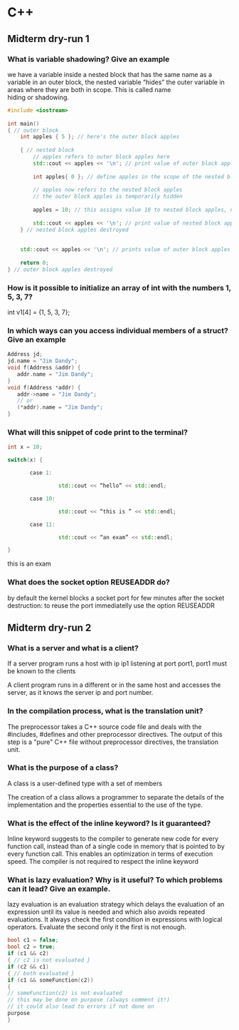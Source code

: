 # C++

## Midterm dry-run 1

### What is variable shadowing? Give an example
we have a variable inside a nested block that has the same name as a variable in an outer block, the nested variable “hides” the outer variable in areas where they are both in scope. This is called name hiding or shadowing.

```c++
#include <iostream>
 
int main()
{ // outer block
    int apples { 5 }; // here's the outer block apples
 
    { // nested block
        // apples refers to outer block apples here
        std::cout << apples << '\n'; // print value of outer block apples
 
        int apples{ 0 }; // define apples in the scope of the nested block
 
        // apples now refers to the nested block apples
        // the outer block apples is temporarily hidden
 
        apples = 10; // this assigns value 10 to nested block apples, not outer block apples
 
        std::cout << apples << '\n'; // print value of nested block apples
    } // nested block apples destroyed
 
 
    std::cout << apples << '\n'; // prints value of outer block apples
 
    return 0;
} // outer block apples destroyed
```
### How is it possible to initialize an array of int with the numbers 1, 5, 3, 7?
int v1[4] = {1, 5, 3, 7};

### In which ways can you access individual members of a struct? Give an example
```c++
Address jd;
jd.name = "Jim Dandy";
void f(Address &addr) {
   addr.name = "Jim Dandy";
}
void f(Address *addr) {
   addr->name = "Jim Dandy";
   // or
   (*addr).name = "Jim Dandy";
}
```

### What will this snippet of code print to the terminal?
```c++
int x = 10;

switch(x) {

       case 1:

                std::cout << “hello” << std::endl;

       case 10:

                std::cout << “this is ” << std::endl;

       case 11:

                std::cout << “an exam” << std::endl;

}
```

this is
an exam

### What does the socket option REUSEADDR do?
by default the kernel blocks a socket port for few minutes after the socket destruction: to reuse the port immediatelly use the option REUSEADDR

## Midterm dry-run 2
### What is a server and what is a client? 
If a server program runs a host with ip ip1 listening at port port1, port1 must be known to the clients

A client program runs in a different or in the same host and accesses the server, as it knows the server ip and port number.

### In the compilation process, what is the translation unit?
The preprocessor takes a C++ source code file and deals with the #includes, #defines and other preprocessor directives. The output of this step is a "pure" C++ file without preprocessor directives, the translation unit.

### What is the purpose of a class?
A class is a user-defined type with a set of members

The creation of a class allows a programmer to separate the details of the implementation and the properties essential to the use of the type.

### What is the effect of the inline keyword? Is it guaranteed?
Inline keyword suggests to the compiler to generate new code for every function call, instead than of a single code in memory that is pointed to by every function call. This enables an optimization in terms of execution speed. The compiler is not required to respect the inline keyword

### What is lazy evaluation? Why is it useful? To which problems can it lead? Give an example.
 lazy evaluation is an evaluation strategy which delays the evaluation of an expression until its value is needed and which also avoids repeated evaluations. It always check the first condition in expressions with logical operators. Evaluate the second only it the first is not enough. 

```c++
bool c1 = false;
bool c2 = true;
if (c1 && c2)
{ // c2 is not evaluated }
if (c2 && c1)
{ // both evaluated }
if (c1 && someFunction(c2))
{ 
// someFunction(c2) is not evaluated
// this may be done on purpose (always comment it!)
// it could also lead to errors if not done on 
purpose
}
```




